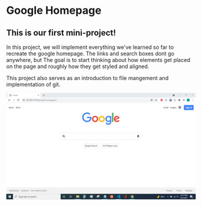 # Google Homepage
## This is our **first** mini-project!

In this project, we will implement everything we've learned so far to recreate the google homepage. The links and search boxes dont go anywhere, but The goal is to start thinking about how elements get placed on the page and roughly how they get styled and aligned. 

This project also serves as an introduction to file mangement and implementation of git.

![image of Google Homepage](images/google-page.PNG)
